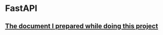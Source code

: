 # FastAPI

## [The document I prepared while doing this project](https://docs.google.com/document/d/1utP7sxR8f-yJzn_JgKC6cI699jK8plvm/edit?usp=sharing&ouid=118310076427750594106&rtpof=true&sd=true)
